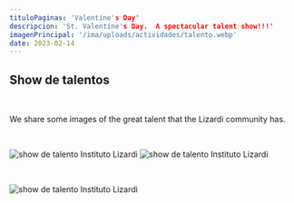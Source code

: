 ```yaml
---
tituloPaginas: 'Valentine's Day'
descripcion: 'St. Valentine's Day.  A spectacular talent show!!!'
imagenPrincipal: '/ima/uploads/actividades/talento.webp'
date: 2023-02-14
---
```


## Show de talentos

<br>

We share some images of the great talent that the Lizardi community has.

<br>

![show de talento Instituto Lizardi](/ima/uploads/actividades/talento-1.webp)
![show de talento Instituto Lizardi](/ima/uploads/actividades/talento-2.webp)

<br>

![show de talento Instituto Lizardi](/ima/uploads/actividades/talento-3.webp)


